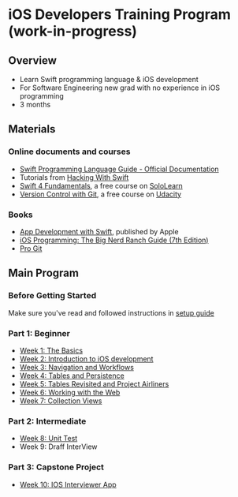 # iOS Developers Training Program (work-in-progress)

## Overview
- Learn Swift programming language & iOS development
- For Software Engineering new grad with no experience in iOS programming
- 3 months

## Materials
### Online documents and courses
- [Swift Programming Language Guide - Official Documentation](https://docs.swift.org/swift-book/LanguageGuide/TheBasics.html)
- Tutorials from [Hacking With Swift](https://www.hackingwithswift.com/100)
- [Swift 4 Fundamentals](https://www.sololearn.com/Course/Swift/), a free course on [SoloLearn](https://www.sololearn.com/)
- [Version Control with Git](https://classroom.udacity.com/courses/ud123), a free course on [Udacity](https://udacity.com/)

### Books
- [App Development with Swift](https://itunes.apple.com/us/book/app-development-with-swift/id1219117996), published by Apple
- [iOS Programming: The Big Nerd Ranch Guide (7th Edition)](https://drive.google.com/drive/folders/1TdMkX8iBFOeOiWRKvprOkhGKKlJHn2KE?usp=sharing)
- [Pro Git](https://git-scm.com/book/en/v2)

## Main Program
### Before Getting Started
Make sure you've read and followed instructions in [setup guide](./setup/00-setup.md)

### Part 1: Beginner
- [Week 1: The Basics](./program/01-week1-the-basics.md)
- [Week 2: Introduction to iOS development](./program/02-week2-intro-to-ios.md)
- [Week 3: Navigation and Workflows](./program/03-week3-navigation-and-workflows.md)
- [Week 4: Tables and Persistence](./program/04-week4-tables-and-persistence.md)
- [Week 5: Tables Revisited and Project Airliners](./program/05-week5-tables-revisited-project-airliners.md)
- [Week 6: Working with the Web](./program/06-week6-working-with-the-web.md)
- [Week 7: Collection Views](./program/07-week7-collection-views.md)

### Part 2: Intermediate
- [Week 8: Unit Test](./program/08-week8-Unit-test.md)
- Week 9: Draff InterView
### Part 3: Capstone Project
- [Week 10: IOS Interviewer App](./program/10-week10-capstone-project.md)
